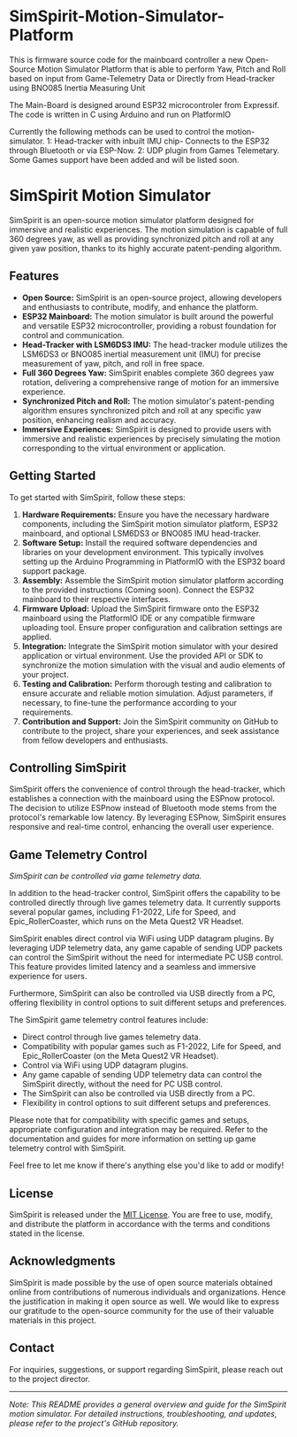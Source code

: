 # SimSpirit-Motion-Simulator-Platform
This is firmware source code for the mainboard controller a new Open-Source Motion Simulator Platform that is able to perform Yaw, Pitch and Roll based on input from Game-Telemetry Data or Directly from Head-tracker using BNO085 Inertia Measuring Unit

The Main-Board is designed around ESP32 microcontroler from Expressif.
The code is written in C using Arduino and run on PlatformIO

Currently the following methods can be used to control the motion-simulator.
1: Head-tracker with inbuilt IMU chip- Connects to the ESP32 through Bluetooth or via ESP-Now.
2: UDP plugin from Games Telemetary. Some Games support have been added and will be listed soon.

# SimSpirit Motion Simulator

SimSpirit is an open-source motion simulator platform designed for immersive and realistic experiences. The motion simulation is capable of full 360 degrees yaw, as well as providing synchronized pitch and roll at any given yaw position, thanks to its highly accurate patent-pending algorithm.

## Features

- **Open Source:** SimSpirit is an open-source project, allowing developers and enthusiasts to contribute, modify, and enhance the platform.
- **ESP32 Mainboard:** The motion simulator is built around the powerful and versatile ESP32 microcontroller, providing a robust foundation for control and communication.
- **Head-Tracker with LSM6DS3 IMU:** The head-tracker module utilizes the LSM6DS3 or BNO085 inertial measurement unit (IMU) for precise measurement of yaw, pitch, and roll in free space.
- **Full 360 Degrees Yaw:** SimSpirit enables complete 360 degrees yaw rotation, delivering a comprehensive range of motion for an immersive experience.
- **Synchronized Pitch and Roll:** The motion simulator's patent-pending algorithm ensures synchronized pitch and roll at any specific yaw position, enhancing realism and accuracy.
- **Immersive Experiences:** SimSpirit is designed to provide users with immersive and realistic experiences by precisely simulating the motion corresponding to the virtual environment or application.

## Getting Started

To get started with SimSpirit, follow these steps:

1. **Hardware Requirements:** Ensure you have the necessary hardware components, including the SimSpirit motion simulator platform, ESP32 mainboard, and optional LSM6DS3 or BNO085 IMU head-tracker.
2. **Software Setup:** Install the required software dependencies and libraries on your development environment. This typically involves setting up the Arduino Programming in PlatformIO with the ESP32 board support package.
3. **Assembly:** Assemble the SimSpirit motion simulator platform according to the provided instructions (Coming soon). Connect the ESP32 mainboard to their respective interfaces.
4. **Firmware Upload:** Upload the SimSpirit firmware onto the ESP32 mainboard using the PlatformIO IDE or any compatible firmware uploading tool. Ensure proper configuration and calibration settings are applied.
5. **Integration:** Integrate the SimSpirit motion simulator with your desired application or virtual environment. Use the provided API or SDK to synchronize the motion simulation with the visual and audio elements of your project.
6. **Testing and Calibration:** Perform thorough testing and calibration to ensure accurate and reliable motion simulation. Adjust parameters, if necessary, to fine-tune the performance according to your requirements.
7. **Contribution and Support:** Join the SimSpirit community on GitHub to contribute to the project, share your experiences, and seek assistance from fellow developers and enthusiasts.

## Controlling SimSpirit

SimSpirit offers the convenience of control through the head-tracker, which establishes a connection with the mainboard using the ESPnow protocol. The decision to utilize ESPnow instead of Bluetooth mode stems from the protocol's remarkable low latency. By leveraging ESPnow, SimSpirit ensures responsive and real-time control, enhancing the overall user experience.

## Game Telemetry Control

*SimSpirit can be controlled via game telemetry data.*

In addition to the head-tracker control, SimSpirit offers the capability to be controlled directly through live games telemetry data. It currently supports several popular games, including F1-2022, Life for Speed, and Epic_RollerCoaster, which runs on the Meta Quest2 VR Headset.

SimSpirit enables direct control via WiFi using UDP datagram plugins. By leveraging UDP telemetry data, any game capable of sending UDP packets can control the SimSpirit without the need for intermediate PC USB control. This feature provides limited latency and a seamless and immersive experience for users.

Furthermore, SimSpirit can also be controlled via USB directly from a PC, offering flexibility in control options to suit different setups and preferences.

The SimSpirit game telemetry control features include:
- Direct control through live games telemetry data.
- Compatibility with popular games such as F1-2022, Life for Speed, and Epic_RollerCoaster (on the Meta Quest2 VR Headset).
- Control via WiFi using UDP datagram plugins.
- Any game capable of sending UDP telemetry data can control the SimSpirit directly, without the need for PC USB control.
- The SimSpirit can also be controlled via USB directly from a PC.
- Flexibility in control options to suit different setups and preferences.

Please note that for compatibility with specific games and setups, appropriate configuration and integration may be required. Refer to the documentation and guides for more information on setting up game telemetry control with SimSpirit.

Feel free to let me know if there's anything else you'd like to add or modify!

## License

SimSpirit is released under the [MIT License](LICENSE). You are free to use, modify, and distribute the platform in accordance with the terms and conditions stated in the license.

## Acknowledgments

SimSpirit is made possible by the use of open source materials obtained online from contributions of numerous individuals and organizations. Hence the justification in making it open source as well. We would like to express our gratitude to the open-source community for the use of their valuable materials in this project.

## Contact

For inquiries, suggestions, or support regarding SimSpirit, please reach out to the project director.

---
*Note: This README provides a general overview and guide for the SimSpirit motion simulator. For detailed instructions, troubleshooting, and updates, please refer to the project's GitHub repository.*
